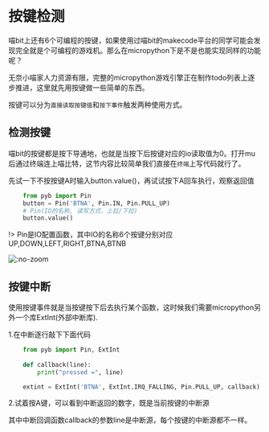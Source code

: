 # 按键检测  

喵bit上还有6个可编程的按键，如果使用过喵bit的makecode平台的同学可能会发现完全就是个可编程的游戏机。那么在micropython下是不是也能实现同样的功能呢？    

无奈小喵家人力资源有限，完整的micropython游戏引擎正在制作todo列表上逐步推进，这里就先用按键做一些简单的东西。

按键可以分为`直接读取按键值`和`按下事件`触发两种使用方式。

## 检测按键

喵bit的按键都是按下导通地，也就是当按下后按键对应的io读取值为0。打开mu后通过终端连上喵比特，这节内容比较简单我们直接在`终端`上写代码就行了。  

先试一下不按按键A时输入button.value()，再试试按下A回车执行，观察返回值     

```python
	from pyb import Pin
	button = Pin('BTNA', Pin.IN, Pin.PULL_UP)  
	# Pin(IO的名称, 读写方式，上拉/下拉)  
	button.value()
```  

!> Pin是IO配置函数，其中IO的名称6个按键分别对应UP,DOWN,LEFT,RIGHT,BTNA,BTNB

![](https://s2.ax1x.com/2019/01/29/kQy8Ln.png ':no-zoom')

## 按键中断

使用按键事件就是当按键按下后去执行某个函数，这时候我们需要micropython另外一个库ExtInt(外部中断库).

1.在中断逐行敲下下面代码  
```python
	from pyb import Pin, ExtInt
	
	def callback(line):
	    print("pressed =", line)

	extint = ExtInt('BTNA', ExtInt.IRQ_FALLING, Pin.PULL_UP, callback)
```  
  
2.试着按A键，可以看到中断返回的数字，既是当前按键的中断源  
  
<!-- ?>3.下面结合显示，将每个按键的中断源一口气测得。拷贝如下程序到main.py并保存  
   -->

其中中断回调函数callback的参数line是中断源，每个按键的中断源都不一样。